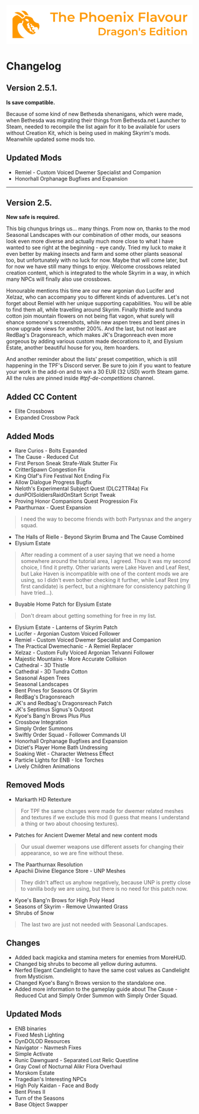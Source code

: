 ![image](images/Banner.webp)

# Changelog

## Version 2.5.1.

**Is save compatible.**

Because of some kind of new Bethesda shenanigans, which were made, when Bethesda was migrating their things from Bethesda.net Launcher to Steam, needed to recompile the list again for it to be available for users without Creation Kit, which is being used in making Skyrim's mods. Meanwhile updated some mods too.

## Updated Mods

* Remiel - Custom Voiced Dwemer Specialist and Companion
* Honorhall Orphanage Bugfixes and Expansion

---

## Version 2.5.

**New safe is required.**

This big chungus brings us... many things.
From now on, thanks to the mod Seasonal Landscapes with our combination of other mods, our seasons look even more diverse and actually much more close to what I have wanted to see right at the beginning - eye candy. Tried my luck to make it even better by making insects and farm and some other plants seasonal too, but unfortunately with no luck for now. Maybe that will come later, but for now we have still many things to enjoy. Welcome crossbows related creation content, which is integrated to the whole Skyrim in a way, in which many NPCs will finally also use crossbows.

Honourable mentions this time are our new argonian duo Lucifer and Xelzaz, who can accompany you to different kinds of adventures. Let's not forget about Remiel with her unique supporting capabilities. You will be able to find them all, while travelling around Skyrim. Finally thistle and tundra cotton join mountain flowers on not being flat vagon, what surely will ehance someone's screenshots, while new aspen trees and bent pines in snow upgrade views for another 200%. And the last, but not least are RedBag's Dragonsreach, which makes JK's Dragonreach even more gorgeous by adding various custom made decorations to it, and Elysium Estate, another beautiful house for you, item hoarders.

And another reminder about the lists' preset competition, which is still happening in the TPF's Discord server. Be sure to join if you want to feature your work in the add-on and to win a 30 EUR (32 USD) worth Steam game. All the rules are pinned inside _#tpf-de-competitions_ channel.

## Added CC Content

* Elite Crossbows
* Expanded Crossbow Pack

## Added Mods

* Rare Curios - Bolts Expanded
* The Cause - Reduced Cut
* First Person Sneak Strafe-Walk Stutter Fix
* CritterSpawn Congestion Fix
* King Olaf's Fire Festival Not Ending Fix
* Allow Dialogue Progress Bugfix
* Neloth's Experimental Subject Quest (DLC2TTR4a) Fix
* dunPOISoldiersRaidOnStart Script Tweak
* Proving Honor Companions Quest Progression Fix
* Paarthurnax - Quest Expansion
> I need the way to become friends with both Partysnax and the angery squad. 
* The Halls of Rielle - Beyond Skyrim Bruma and The Cause Combined
* Elysium Estate
> After reading a comment of a user saying that we need a home somewhere around the tutorial area, I agreed. Thou it was my second choice, I find it pretty. Other variants were Lake Haven and Leaf Rest, but Lake Haven is incompatible with one of the content mods we are using, so I didn't even bother checking it further, while Leaf Rest (my first candidate) is perfect, but a nightmare for consistency patching (I have tried...). 
* Buyable Home Patch for Elysium Estate
> Don't dream about getting something for free in my list.
* Elysium Estate - Lanterns of Skyrim Patch
* Lucifer - Argonian Custom Voiced Follower
* Remiel - Custom Voiced Dwemer Specialist and Companion
* The Practical Dwemechanic - A Remiel Replacer
* Xelzaz - Custom Fully Voiced Argonian Telvanni Follower
* Majestic Mountains - More Accurate Collision
* Cathedral - 3D Thistle
* Cathedral - 3D Tundra Cotton
* Seasonal Aspen Trees
* Seasonal Landscapes
* Bent Pines for Seasons Of Skyrim
* RedBag's Dragonsreach
* JK's and Redbag's Dragonsreach Patch
* JK's Septimus Signus's Outpost
* Kyoe's Bang'n Brows Plus Plus
* Crossbow Integration
* Simply Order Summons
* Swiftly Order Squad - Follower Commands UI
* Honorhall Orphanage Bugfixes and Expansion
* Diziet's Player Home Bath Undressing
* Soaking Wet - Character Wetness Effect
* Particle Lights for ENB - Ice Torches
* Lively Children Animations

## Removed Mods

* Markarth HD Retexture
> For TPF the same changes were made for dwemer related meshes and textures if we exclude this mod (I guess that means I understand a thing or two about choosing textures).
* Patches for Ancient Dwemer Metal and new content mods
> Our usual dwemer weapons use different assets for changing their appearance, so we are fine without these. 
* The Paarthurnax Resolution
* Apachii Divine Elegance Store - UNP Meshes
> They didn't affect us anyhow negatively, because UNP is pretty close to vanilla body we are using, but there is no need for this patch now.
* Kyoe's Bang'n Brows for High Poly Head
* Seasons of Skyrim - Remove Unwanted Grass
* Shrubs of Snow
> The last two are just not needed with Seasonal Landscapes.

## Changes

* Added back magicka and stamina meters for enemies from MoreHUD.
* Changed big shrubs to become all yellow during autumns.
* Nerfed Elegant Candlelight to have the same cost values as Candlelight from Mysticism.
* Changed Kyoe's Bang'n Brows version to the standalone one.
* Added more information to the gameplay guide about The Cause - Reduced Cut and Simply Order Summon with Simply Order Squad.

## Updated Mods

* ENB binaries
* Fixed Mesh Lighting
* DynDOLOD Resources
* Navigator - Navmesh Fixes
* Simple Activate
* Runic Dawnguard - Separated Lost Relic Questline
* Gray Cowl of Nocturnal Alikr Flora Overhaul
* Morskom Estate
* Tragedian's Interesting NPCs
* High Poly Kaidan - Face and Body
* Bent Pines II
* Turn of the Seasons
* Base Object Swapper
